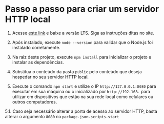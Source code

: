 # Passo a passo para criar um servidor HTTP local

1. Acesse [este link](https://nodejs.org/en) e baixe a versão LTS. Siga as instruções ditas no site.

2. Após instalado, execute `node --version` para validar que o Node.js foi instalado corretamente.

3. Na raiz deste projeto, execute `npm install` para inicializar o projeto e instalar as dependências.

4. Substitua o conteúdo da pasta `public` pelo conteúdo que deseja hospedar no seu servidor HTTP local.

5. Execute o comando `npm start` e utilize o IP `http://127.0.0.1:8080` para executar em sua máquina ou o inicializado por `http://192.168.` para utilizar em dispositivos que estão na sua rede local como celulares ou outros computadores.

5.1. Caso seja necessário alterar a porta de acesso ao servidor HTTP, basta alterar o argumento `8080` no `package.json.scripts.start`
